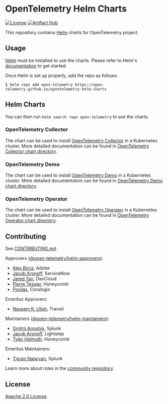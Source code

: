 # OpenTelemetry Helm Charts

[![License](https://img.shields.io/badge/License-Apache%202.0-blue.svg)](https://opensource.org/licenses/Apache-2.0) 
[![Artifact Hub](https://img.shields.io/endpoint?url=https://artifacthub.io/badge/repository/opentelemetry-helm)](https://artifacthub.io/packages/search?repo=opentelemetry-helm)

This repository contains [Helm](https://helm.sh/) charts for OpenTelemetry project.

## Usage

[Helm](https://helm.sh) must be installed to use the charts.
Please refer to Helm's [documentation](https://helm.sh/docs/) to get started.

Once Helm is set up properly, add the repo as follows:

```console
$ helm repo add open-telemetry https://open-telemetry.github.io/opentelemetry-helm-charts
```

## Helm Charts

You can then run `helm search repo open-telemetry` to see the charts.

### OpenTelemetry Collector

The chart can be used to install [OpenTelemetry Collector](https://github.com/open-telemetry/opentelemetry-collector)
in a Kubernetes cluster. More detailed documentation can be found in
[OpenTelemetry Collector chart directory](./charts/opentelemetry-collector).

### OpenTelemetry Demo

The chart can be used to install [OpenTelemetry Demo](https://github.com/open-telemetry/opentelemetry-demo)
in a Kubernetes cluster. More detailed documentation can be found in
[OpenTelemetry Demo chart directory](./charts/opentelemetry-demo).

### OpenTelemetry Operator

The chart can be used to install [OpenTelemetry Operator](https://github.com/open-telemetry/opentelemetry-operator)
in a Kubernetes cluster. More detailed documentation can be found in
[OpenTelemetry Operator chart directory](./charts/opentelemetry-operator).

## Contributing

See [CONTRIBUTING.md](./CONTRIBUTING.md).

Approvers ([@open-telemetry/helm-approvers](https://github.com/orgs/open-telemetry/teams/helm-approvers)):

- [Alex Birca](https://github.com/Allex1), Adobe
- [Jacob Aronoff](https://github.com/jaronoff97), ServiceNow
- [Jared Tan](https://github.com/JaredTan95), DaoCloud
- [Pierre Tessier](https://github.com/puckpuck), Honeycomb
- [Povilas](https://github.com/povilasv), Coralogix

Emeritus Approvers:

- [Naseem K. Ullah](https://github.com/naseemkullah), Transit

Maintainers ([@open-telemetry/helm-maintainers](https://github.com/orgs/open-telemetry/teams/helm-maintainers)):

- [Dmitrii Anoshin](https://github.com/dmitryax), Splunk
- [Jacob Aronoff](https://github.com/jaronoff97), Lightstep
- [Tyler Helmuth](https://github.com/TylerHelmuth), Honeycomb

Emeritus Maintainers:

- [Tigran Najaryan](https://github.com/tigrannajaryan), Splunk

Learn more about roles in the [community repository](https://github.com/open-telemetry/community/blob/main/community-membership.md).

## License

[Apache 2.0 License](./LICENSE).
